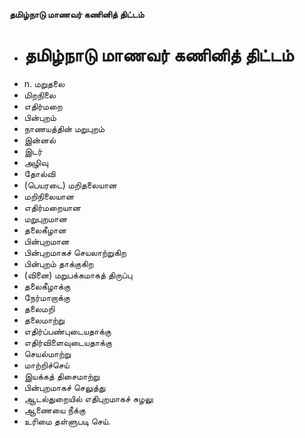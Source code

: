 **தமிழ்நாடு மாணவர் கணினித் திட்டம்**
- # தமிழ்நாடு மாணவர் கணினித் திட்டம்
- n. மறுதலை
- மிறநிலை
- எதிர்மறை
- பின்புறம்
- நாணயத்தின் மறுபுறம்
- இன்னல்
- இடர்
- அழிவு
- தோல்வி
- (பெயரடை) மறிதலையான
- மறிநிலையான
- எதிர்மறையான
- மறுபுறமான
- தலைகீழான
- பின்புறமான
- பின்புறமாகச் செயலாற்றுகிற
- பின்புறம் தாக்குகிற
- (வினை) மறுபக்கமாகத் திருப்பு
- தலைகீழாக்கு
- நேர்மாறாக்கு
- தலைமறி
- தலைமாற்று
- எதிர்ப்பண்புடையதாக்கு
- எதிர்விளைவுடையதாக்கு
- செயல்மாற்று
- மாற்றிச்செய்
- இயக்கத் திசைமாற்று
- பின்புறமாகச் செலுத்து
- ஆடல்துறையில் எதிபுறமாகச் சுழலு
- ஆணையை நீக்கு
- உரிமை தள்ளுபடி செய்.

